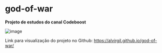 # god-of-war
**Projeto de estudos do canal Codeboost**

![image](https://github.com/alvirgil/god-of-war/assets/153670257/e8b1d654-621a-498b-a7b2-94f38e84b4c0)


Link para visualização do projeto no Github: https://alvirgil.github.io/god-of-war/
